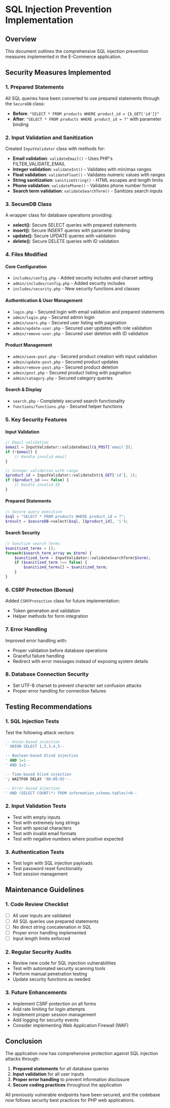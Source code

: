 # SQL Injection Prevention Implementation

## Overview
This document outlines the comprehensive SQL injection prevention measures implemented in the E-Commerce application.

## Security Measures Implemented

### 1. Prepared Statements
All SQL queries have been converted to use prepared statements through the `SecureDB` class:

- **Before**: `"SELECT * FROM products WHERE product_id = {$_GET['id']}"`
- **After**: `"SELECT * FROM products WHERE product_id = ?"` with parameter binding

### 2. Input Validation and Sanitization
Created `InputValidator` class with methods for:

- **Email validation**: `validateEmail()` - Uses PHP's FILTER_VALIDATE_EMAIL
- **Integer validation**: `validateInt()` - Validates with min/max ranges
- **Float validation**: `validateFloat()` - Validates numeric values with ranges
- **String sanitization**: `sanitizeString()` - HTML escapes and length limits
- **Phone validation**: `validatePhone()` - Validates phone number format
- **Search term validation**: `validateSearchTerm()` - Sanitizes search inputs

### 3. SecureDB Class
A wrapper class for database operations providing:

- **select()**: Secure SELECT queries with prepared statements
- **insert()**: Secure INSERT queries with parameter binding
- **update()**: Secure UPDATE queries with validation
- **delete()**: Secure DELETE queries with ID validation

### 4. Files Modified

#### Core Configuration
- `includes/config.php` - Added security includes and charset setting
- `admin/includes/config.php` - Added security includes
- `includes/security.php` - New security functions and classes

#### Authentication & User Management
- `login.php` - Secured login with email validation and prepared statements
- `admin/login.php` - Secured admin login
- `admin/users.php` - Secured user listing with pagination
- `admin/update-user.php` - Secured user updates with role validation
- `admin/remove-user.php` - Secured user deletion with ID validation

#### Product Management
- `admin/save-post.php` - Secured product creation with input validation
- `admin/update-post.php` - Secured product updates
- `admin/remove-post.php` - Secured product deletion
- `admin/post.php` - Secured product listing with pagination
- `admin/catagory.php` - Secured category queries

#### Search & Display
- `search.php` - Completely secured search functionality
- `functions/functions.php` - Secured helper functions

### 5. Key Security Features

#### Input Validation
```php
// Email validation
$email = InputValidator::validateEmail($_POST['email']);
if (!$email) {
    // Handle invalid email
}

// Integer validation with range
$product_id = InputValidator::validateInt($_GET['id'], 1);
if ($product_id === false) {
    // Handle invalid ID
}
```

#### Prepared Statements
```php
// Secure query execution
$sql = "SELECT * FROM products WHERE product_id = ?";
$result = $secureDB->select($sql, [$product_id], 'i');
```

#### Search Security
```php
// Sanitize search terms
$sanitized_terms = [];
foreach($search_term_array as $term) {
    $sanitized_term = InputValidator::validateSearchTerm($term);
    if ($sanitized_term !== false) {
        $sanitized_terms[] = $sanitized_term;
    }
}
```

### 6. CSRF Protection (Bonus)
Added `CSRFProtection` class for future implementation:

- Token generation and validation
- Helper methods for form integration

### 7. Error Handling
Improved error handling with:

- Proper validation before database operations
- Graceful failure handling
- Redirect with error messages instead of exposing system details

### 8. Database Connection Security
- Set UTF-8 charset to prevent character set confusion attacks
- Proper error handling for connection failures

## Testing Recommendations

### 1. SQL Injection Tests
Test the following attack vectors:

```sql
-- Union-based injection
' UNION SELECT 1,2,3,4,5--

-- Boolean-based blind injection
' AND 1=1--
' AND 1=2--

-- Time-based blind injection
'; WAITFOR DELAY '00:00:05'--

-- Error-based injection
' AND (SELECT COUNT(*) FROM information_schema.tables)>0--
```

### 2. Input Validation Tests
- Test with empty inputs
- Test with extremely long strings
- Test with special characters
- Test with invalid email formats
- Test with negative numbers where positive expected

### 3. Authentication Tests
- Test login with SQL injection payloads
- Test password reset functionality
- Test session management

## Maintenance Guidelines

### 1. Code Review Checklist
- [ ] All user inputs are validated
- [ ] All SQL queries use prepared statements
- [ ] No direct string concatenation in SQL
- [ ] Proper error handling implemented
- [ ] Input length limits enforced

### 2. Regular Security Audits
- Review new code for SQL injection vulnerabilities
- Test with automated security scanning tools
- Perform manual penetration testing
- Update security functions as needed

### 3. Future Enhancements
- Implement CSRF protection on all forms
- Add rate limiting for login attempts
- Implement proper session management
- Add logging for security events
- Consider implementing Web Application Firewall (WAF)

## Conclusion
The application now has comprehensive protection against SQL injection attacks through:

1. **Prepared statements** for all database queries
2. **Input validation** for all user inputs
3. **Proper error handling** to prevent information disclosure
4. **Secure coding practices** throughout the application

All previously vulnerable endpoints have been secured, and the codebase now follows security best practices for PHP web applications.
